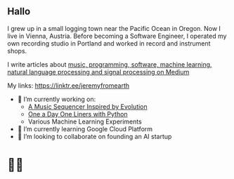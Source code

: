 ## Hallo
I grew up in a small logging town near the Pacific Ocean in Oregon. Now I live in Vienna, Austria. Before becoming a Software Engineer, I operated my own recording studio in Portland and worked in record and instrument shops.

I write articles about [music, programming, software, machine learning, natural language processing and signal processing on Medium](https://medium.com/@jeremyfromearth)

My links:
https://linktr.ee/jeremyfromearth

- 🔭 I’m currently working on:
  - [A Music Sequencer Inspired by Evolution](https://jeremyfromearth.medium.com/new-project-genome-audio-tool-2bc7da4f2723)
  - [One a Day One Liners with Python](https://github.com/jeremyfromearth/one-a-day-one-liners-python)
  - Various Machine Learning Experiments
- 🌱 I’m currently learning Google Cloud Platform
- 👯 I’m looking to collaborate on founding an AI startup

# 🖖🏻
